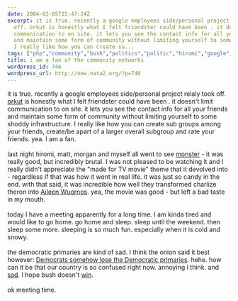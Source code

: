 ```yaml
---
date: 2004-02-05T15:47:24Z
excerpt: it is true. recently a google employees side/personal project relaly took
  off. orkut is honestly what I felt friendster could have been . it doesn't limit
  communication to on site. it lets you see the contact info for all your friends
  and maintain some form of community without limiting yourself to some shoddy infrastructure.
  I really like how you can create su...
tags: ["php","community","bush","politics","politic","hiromi","google","friendster"]
title: i am a fan of the community networks
wordpress_id: 746
wordpress_url: http://new.nata2.org/?p=746
---
```


it is true. recently a google employees side/personal project relaly took off. <a href="http://www.orkut.com">orkut</a> is honestly what I felt friendster could have been . it doesn't limit communication to on site. it lets you see the contact info for all your friends and maintain some form of community without limiting yourself to some shoddy infrastructure. I really like how you can create sub groups among your friends, create/be apart of a larger overall subgroup and rate your friends. yea. I am a fan. <br/><br/>last night hiromi, matt, morgan and myself all went to see <a href="http://www.rottentomatoes.com/m/Monster-1128647/reviews.php">monster</a> - it was really good, but incredibly brutal. I was not pleased to be watching it and I really didn't appreciate the "made for TV movie" theme that it devolved into - regardless if that was how it went in real life. it was just so candy in the end. with that said, it was incredible how well they transformed charlize theron into <a href="http://www.crimelibrary.com/serial4/wuornos/">Aileen Wuornos</a>. yea, the movie was good - but left a bad taste in my mouth.<br/><br/>today I have a meeting apparently for a long time. I am kinda tired and would like to go home. go home and sleep. sleep until the weekend. then sleep some more. sleeping is so much fun. especially when it is cold and snowy. <br/><br/>the democratic primaries are kind of sad. I think the onion said it best however: <a href="http://www.theonion.com/4005/top_story.html">Democrats  somehow lose the Democratic primaries</a>. hehe. how can it be that our country is so confused right now. annoying I think. and <a href="http://www.sfgate.com/cgi-bin/article.cgi?f=/news/archive/2004/02/05/politics0855EST0527.DTL">sad</a>. I hope bush doesn't <a href="http://users.rcn.com/virtual.nai/sot/dow9000h.htm">win</a>. <br/><br/>ok meeting time.
